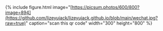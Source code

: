 {% include figure.html image="[https://picsum.photos/600/800?image=894](https://github.com/lizeyujack/lizeyujack.github.io/blob/main/wechat.jpg?raw=true)" caption="scan this qr code" width="300" height="800" %}
